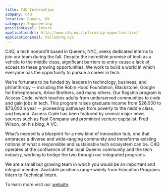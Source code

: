 ```yaml
---
title: C4Q Internships
company: C4Q
location: Queens, NY
category: Engineering
positionLevel: Intern
applicationUrl: http://www.c4q.nyc/internship-opportunities/
applicationEmail: hello@c4q.nyc
---
```


C4Q, a tech nonprofit based in Queens, NYC, seeks dedicated interns to join our team during the fall. Despite the incredible promise of tech as a vehicle to the middle class, significant barriers to entry cause a lack of access to these growing opportunities. We work to build a world in which everyone has the opportunity to pursue a career in tech.

We're fortunate to be funded by leaders in technology, business, and philanthropy -- including the Robin Hood Foundation, Blackstone, Google for Entrepreneurs, Arbor Brothers, and many others. Our flagship program is Access Code, which teaches adults from underserved communities to code and gain jobs in tech. This program raises graduate income from $26,000 to $73,000 a year -- pioneering pathways from poverty to the middle class, and beyond. Access Code has been featured by several major news sources such as Fast Company and prominent venture capitalist, Fred Wilson, on his blog, A VC.

What’s needed is a blueprint for a new kind of innovation hub, one that embraces a diverse and wide-ranging community and transforms existing notions of what a responsible and sustainable tech ecosystem can be. C4Q operates at the confluence of the local Queens community and the tech industry, working to bridge the two through our integrated programs.

We are a small but growing team in which you would be an important and integral member. Available positions range widely from Education Programs Intern to Technical Intern. 

To learn more visit our [website](http://www.c4q.nyc/).
